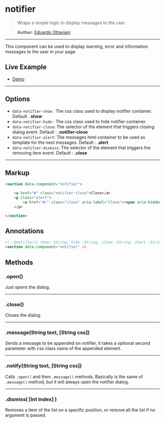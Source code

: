 # notifier

>Wraps a simple logic to display messages to the user.

>**Author**: [Eduardo Ottaviani](//github.com/Javiani)

---

This component can be used to display warning, error and information messages to the user in your page.


## Live Example

- [Demo](http://rawgit.com/jails-org/Components/master/notifier/sample/index.htm)

---


## Options

- `data-notifier-show` : The css class used to display notifier container. Default : **show**
- `data-notifier-hide` : The css class used to hide notifier container.
- `data-notifier-close`: The selector of the element that triggers closing dialog event. Default : **.notifier-close**
- `data-notifier-alert`: The messages html container to be used as template for the next messages. Default : **.alert**
- `data-notifier-dismiss`: The selector of the element that triggers the removing item event. Default : **.close**


---

## Markup

```html
<section data-component="notifier">

    <a href="#" class="notifier-close">Close</a>
    <p class="alert">
        <a href="#/" class="close" aria-label="Close"><span aria-hidden="true">&times;</span></a>
    </p>

</section>

```

## Annotations

```html
<!--@notifier({ show: String, hide :String, close :String, alert :String, dismiss :String })-->
<section data-component="notifier" />
```

## Methods

### .open()

Just opens the dialog.

---

### .close()

Closes the dialog.

---

### .message(String text, [String css])

Sends a message to be appended on notifier, it takes a optional second parameter with css class name of the appended element.

---

### .notify(String text, [String css])

Calls `.open()` and then `.message()` methods.
Basically is the same of `.message()` method, but it will always open the notifier dialog.

---

### .dismiss( [Int index] )

Removes a item of the list on a specific position, or remove all the list if no argument is passed.
